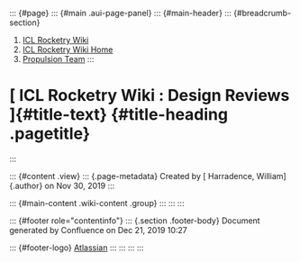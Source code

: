 ::: {#page}
::: {#main .aui-page-panel}
::: {#main-header}
::: {#breadcrumb-section}
1.  [ICL Rocketry Wiki](index.html)
2.  [ICL Rocketry Wiki Home](ICL-Rocketry-Wiki-Home_142270843.html)
3.  [Propulsion Team](Propulsion-Team_142270885.html)
:::

[ ICL Rocketry Wiki : Design Reviews ]{#title-text} {#title-heading .pagetitle}
===================================================
:::

::: {#content .view}
::: {.page-metadata}
Created by [ Harradence, William]{.author} on Nov 30, 2019
:::

::: {#main-content .wiki-content .group}
:::
:::
:::

::: {#footer role="contentinfo"}
::: {.section .footer-body}
Document generated by Confluence on Dec 21, 2019 10:27

::: {#footer-logo}
[Atlassian](http://www.atlassian.com/)
:::
:::
:::
:::

